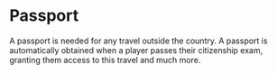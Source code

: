 # Passport

A passport is needed for any travel outside the country. A passport is automatically obtained when a player passes their citizenship exam, granting them access to this travel and much more.